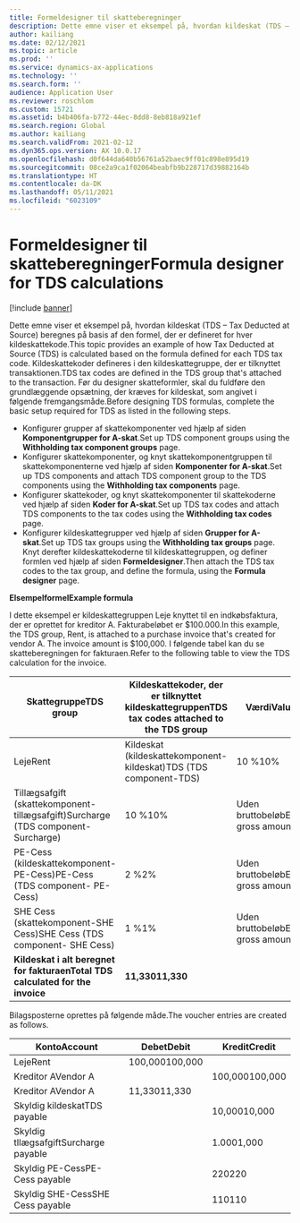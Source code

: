 ```yaml
---
title: Formeldesigner til skatteberegninger
description: Dette emne viser et eksempel på, hvordan kildeskat (TDS – Tax Deducted at Source) beregnes på basis af den formel, der er defineret for hver kildeskattekode i kildeskattegruppen, der er tilknyttet transaktionen.
author: kailiang
ms.date: 02/12/2021
ms.topic: article
ms.prod: ''
ms.service: dynamics-ax-applications
ms.technology: ''
ms.search.form: ''
audience: Application User
ms.reviewer: roschlom
ms.custom: 15721
ms.assetid: b4b406fa-b772-44ec-8dd8-8eb818a921ef
ms.search.region: Global
ms.author: kailiang
ms.search.validFrom: 2021-02-12
ms.dyn365.ops.version: AX 10.0.17
ms.openlocfilehash: d0f644da640b56761a52baec9ff01c898e895d19
ms.sourcegitcommit: 08ce2a9ca1f02064beabfb9b228717d39882164b
ms.translationtype: HT
ms.contentlocale: da-DK
ms.lasthandoff: 05/11/2021
ms.locfileid: "6023109"
---
```

# <a name="formula-designer-for-tds-calculations"></a><span data-ttu-id="fca86-103">Formeldesigner til skatteberegninger</span><span class="sxs-lookup"><span data-stu-id="fca86-103">Formula designer for TDS calculations</span></span>

[!include [banner](../includes/banner.md)]

<span data-ttu-id="fca86-104">Dette emne viser et eksempel på, hvordan kildeskat (TDS – Tax Deducted at Source) beregnes på basis af den formel, der er defineret for hver kildeskattekode.</span><span class="sxs-lookup"><span data-stu-id="fca86-104">This topic provides an example of how Tax Deducted at Source (TDS) is calculated based on the formula defined for each TDS tax code.</span></span> <span data-ttu-id="fca86-105">Kildeskattekoder defineres i den kildeskattegruppe, der er tilknyttet transaktionen.</span><span class="sxs-lookup"><span data-stu-id="fca86-105">TDS tax codes are defined in the TDS group that's attached to the transaction.</span></span> <span data-ttu-id="fca86-106">Før du designer skatteformler, skal du fuldføre den grundlæggende opsætning, der kræves for kildeskat, som angivet i følgende fremgangsmåde.</span><span class="sxs-lookup"><span data-stu-id="fca86-106">Before designing TDS formulas, complete the basic setup required for TDS as listed in the following steps.</span></span> 

- <span data-ttu-id="fca86-107">Konfigurer grupper af skattekomponenter ved hjælp af siden **Komponentgrupper for A-skat**.</span><span class="sxs-lookup"><span data-stu-id="fca86-107">Set up TDS component groups using the **Withholding tax component groups** page.</span></span> 
- <span data-ttu-id="fca86-108">Konfigurer skattekomponenter, og knyt skattekomponentgruppen til skattekomponenterne ved hjælp af siden **Komponenter for A-skat**.</span><span class="sxs-lookup"><span data-stu-id="fca86-108">Set up TDS components and attach TDS component group to the TDS components using the **Withholding tax components** page.</span></span> 
- <span data-ttu-id="fca86-109">Konfigurer skattekoder, og knyt skattekomponenter til skattekoderne ved hjælp af siden **Koder for A-skat**.</span><span class="sxs-lookup"><span data-stu-id="fca86-109">Set up TDS tax codes and attach TDS components to the tax codes using the **Withholding tax codes** page.</span></span> 
- <span data-ttu-id="fca86-110">Konfigurer kildeskattegrupper ved hjælp af siden **Grupper for A-skat**.</span><span class="sxs-lookup"><span data-stu-id="fca86-110">Set up TDS tax groups using the **Withholding tax groups** page.</span></span> <span data-ttu-id="fca86-111">Knyt derefter kildeskattekoderne til kildeskattegruppen, og definer formlen ved hjælp af siden **Formeldesigner**.</span><span class="sxs-lookup"><span data-stu-id="fca86-111">Then attach the TDS tax codes to the tax group, and define the formula, using the **Formula designer** page.</span></span> 

<span data-ttu-id="fca86-112">**Elsempelformel**</span><span class="sxs-lookup"><span data-stu-id="fca86-112">**Example formula**</span></span>

<span data-ttu-id="fca86-113">I dette eksempel er kildeskattegruppen Leje knyttet til en indkøbsfaktura, der er oprettet for kreditor A. Fakturabeløbet er $100.000.</span><span class="sxs-lookup"><span data-stu-id="fca86-113">In this example, the TDS group, Rent, is attached to a purchase invoice that's created for vendor A. The invoice amount is $100,000.</span></span> <span data-ttu-id="fca86-114">I følgende tabel kan du se skatteberegningen for fakturaen.</span><span class="sxs-lookup"><span data-stu-id="fca86-114">Refer to the following table to view the TDS calculation for the invoice.</span></span>

| <span data-ttu-id="fca86-115">Skattegruppe</span><span class="sxs-lookup"><span data-stu-id="fca86-115">TDS  group</span></span>                                                   | <span data-ttu-id="fca86-116">Kildeskattekoder, der er tilknyttet kildeskattegruppen</span><span class="sxs-lookup"><span data-stu-id="fca86-116">TDS tax codes attached to the TDS group</span></span> | <span data-ttu-id="fca86-117">Værdi</span><span class="sxs-lookup"><span data-stu-id="fca86-117">Value</span></span>              | <span data-ttu-id="fca86-118">Skattegrundlag (Formeldesigner)</span><span class="sxs-lookup"><span data-stu-id="fca86-118">Taxable basis  (Formula designer)</span></span> | <span data-ttu-id="fca86-119">Beregningsudtryk (Formeldesigner)</span><span class="sxs-lookup"><span data-stu-id="fca86-119">Calculation expression  (Formula designer)</span></span> | <span data-ttu-id="fca86-120">Grundbeløb</span><span class="sxs-lookup"><span data-stu-id="fca86-120">Base amount</span></span> | <span data-ttu-id="fca86-121">Beregnet skattebeløb</span><span class="sxs-lookup"><span data-stu-id="fca86-121">Calculated TDS amount</span></span> |
| ------------------------------------------------------------ | --------------------------------------- | ------------------ | --------------------------------- | :----------------------------------------: | ----------- | --------------------- |
| <span data-ttu-id="fca86-122">Leje</span><span class="sxs-lookup"><span data-stu-id="fca86-122">Rent</span></span>                                                         | <span data-ttu-id="fca86-123">Kildeskat (kildeskattekomponent-kildeskat)</span><span class="sxs-lookup"><span data-stu-id="fca86-123">TDS  (TDS component-TDS)</span></span>                | <span data-ttu-id="fca86-124">10 %</span><span class="sxs-lookup"><span data-stu-id="fca86-124">10%</span></span>                | <span data-ttu-id="fca86-125">Bruttobeløb</span><span class="sxs-lookup"><span data-stu-id="fca86-125">Gross amount</span></span>                      |                                            | <span data-ttu-id="fca86-126">100,000</span><span class="sxs-lookup"><span data-stu-id="fca86-126">100,000</span></span>      | <span data-ttu-id="fca86-127">10,000</span><span class="sxs-lookup"><span data-stu-id="fca86-127">10,000</span></span>                 |
| <span data-ttu-id="fca86-128">Tillægsafgift (skattekomponent-tillægsafgift)</span><span class="sxs-lookup"><span data-stu-id="fca86-128">Surcharge  (TDS component-Surcharge)</span></span>                         | <span data-ttu-id="fca86-129">10 %</span><span class="sxs-lookup"><span data-stu-id="fca86-129">10%</span></span>                                     | <span data-ttu-id="fca86-130">Uden bruttobeløb</span><span class="sxs-lookup"><span data-stu-id="fca86-130">Excl. gross amount</span></span> | <span data-ttu-id="fca86-131">+Kildeskat</span><span class="sxs-lookup"><span data-stu-id="fca86-131">+TDS</span></span>                              |                   <span data-ttu-id="fca86-132">10000</span><span class="sxs-lookup"><span data-stu-id="fca86-132">10000</span></span>                    | <span data-ttu-id="fca86-133">1.000</span><span class="sxs-lookup"><span data-stu-id="fca86-133">1,000</span></span>        |                       |
| <span data-ttu-id="fca86-134">PE-Cess (kildeskattekomponent-PE-Cess)</span><span class="sxs-lookup"><span data-stu-id="fca86-134">PE-Cess  (TDS component- PE-Cess)</span></span>                            | <span data-ttu-id="fca86-135">2 %</span><span class="sxs-lookup"><span data-stu-id="fca86-135">2%</span></span>                                      | <span data-ttu-id="fca86-136">Uden bruttobeløb</span><span class="sxs-lookup"><span data-stu-id="fca86-136">Excl. gross amount</span></span> | <span data-ttu-id="fca86-137">+Kildeskat+Tillægsafgift</span><span class="sxs-lookup"><span data-stu-id="fca86-137">+TDS+Surcharge</span></span>                    |                   <span data-ttu-id="fca86-138">11000</span><span class="sxs-lookup"><span data-stu-id="fca86-138">11000</span></span>                    | <span data-ttu-id="fca86-139">220</span><span class="sxs-lookup"><span data-stu-id="fca86-139">220</span></span>         |                       |
| <span data-ttu-id="fca86-140">SHE Cess (skattekomponent-SHE Cess)</span><span class="sxs-lookup"><span data-stu-id="fca86-140">SHE Cess  (TDS component- SHE Cess)</span></span>                          | <span data-ttu-id="fca86-141">1 %</span><span class="sxs-lookup"><span data-stu-id="fca86-141">1%</span></span>                                      | <span data-ttu-id="fca86-142">Uden bruttobeløb</span><span class="sxs-lookup"><span data-stu-id="fca86-142">Excl. gross amount</span></span> | <span data-ttu-id="fca86-143">+Kildeskat+Tillægsafgift</span><span class="sxs-lookup"><span data-stu-id="fca86-143">+TDS+Surcharge</span></span>                    |                   <span data-ttu-id="fca86-144">11000</span><span class="sxs-lookup"><span data-stu-id="fca86-144">11000</span></span>                    | <span data-ttu-id="fca86-145">110</span><span class="sxs-lookup"><span data-stu-id="fca86-145">110</span></span>         |                       |
| <span data-ttu-id="fca86-146">**Kildeskat** **i** **alt** **beregnet** **for** **fakturaen**</span><span class="sxs-lookup"><span data-stu-id="fca86-146">**Total** **TDS**  **calculated** **for** **the** **invoice**</span></span> | <span data-ttu-id="fca86-147">**11,330**</span><span class="sxs-lookup"><span data-stu-id="fca86-147">**11,330**</span></span>                               |                    |                                   |                                            |             |                       |

<span data-ttu-id="fca86-148">Bilagsposterne oprettes på følgende måde.</span><span class="sxs-lookup"><span data-stu-id="fca86-148">The voucher entries are created as follows.</span></span>

| <span data-ttu-id="fca86-149">Konto</span><span class="sxs-lookup"><span data-stu-id="fca86-149">Account</span></span>           | <span data-ttu-id="fca86-150">Debet</span><span class="sxs-lookup"><span data-stu-id="fca86-150">Debit</span></span>  | <span data-ttu-id="fca86-151">Kredit</span><span class="sxs-lookup"><span data-stu-id="fca86-151">Credit</span></span> |
| ----------------- | ------ | ------ |
| <span data-ttu-id="fca86-152">Leje</span><span class="sxs-lookup"><span data-stu-id="fca86-152">Rent</span></span>              | <span data-ttu-id="fca86-153">100,000</span><span class="sxs-lookup"><span data-stu-id="fca86-153">100,000</span></span> |        |
| <span data-ttu-id="fca86-154">Kreditor A</span><span class="sxs-lookup"><span data-stu-id="fca86-154">Vendor A</span></span>          |        | <span data-ttu-id="fca86-155">100,000</span><span class="sxs-lookup"><span data-stu-id="fca86-155">100,000</span></span> |
| <span data-ttu-id="fca86-156">Kreditor A</span><span class="sxs-lookup"><span data-stu-id="fca86-156">Vendor A</span></span>          | <span data-ttu-id="fca86-157">11,330</span><span class="sxs-lookup"><span data-stu-id="fca86-157">11,330</span></span>  |        |
| <span data-ttu-id="fca86-158">Skyldig kildeskat</span><span class="sxs-lookup"><span data-stu-id="fca86-158">TDS payable</span></span>       |        | <span data-ttu-id="fca86-159">10,000</span><span class="sxs-lookup"><span data-stu-id="fca86-159">10,000</span></span>  |
| <span data-ttu-id="fca86-160">Skyldig tllægsafgift</span><span class="sxs-lookup"><span data-stu-id="fca86-160">Surcharge payable</span></span> |        | <span data-ttu-id="fca86-161">1.000</span><span class="sxs-lookup"><span data-stu-id="fca86-161">1,000</span></span>   |
| <span data-ttu-id="fca86-162">Skyldig PE-Cess</span><span class="sxs-lookup"><span data-stu-id="fca86-162">PE-Cess payable</span></span>   |        | <span data-ttu-id="fca86-163">220</span><span class="sxs-lookup"><span data-stu-id="fca86-163">220</span></span>    |
| <span data-ttu-id="fca86-164">Skyldig SHE-Cess</span><span class="sxs-lookup"><span data-stu-id="fca86-164">SHE Cess payable</span></span>  |        | <span data-ttu-id="fca86-165">110</span><span class="sxs-lookup"><span data-stu-id="fca86-165">110</span></span>    |
